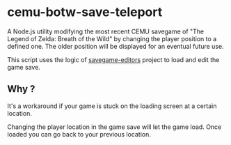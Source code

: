 # cemu-botw-save-teleport

A Node.js utility modifying the most recent CEMU savegame of "The Legend of Zelda: Breath of the Wild" by changing the player position to a defined one. The older position will be displayed for an eventual future use.

This script uses the logic of [savegame-editors](https://github.com/marcrobledo/savegame-editors) project to load and edit the game save.

## Why ?
It's a workaround if your game is stuck on the loading screen at a certain location.

Changing the player location in the game save will let the game load. Once loaded you can go back to your previous location.